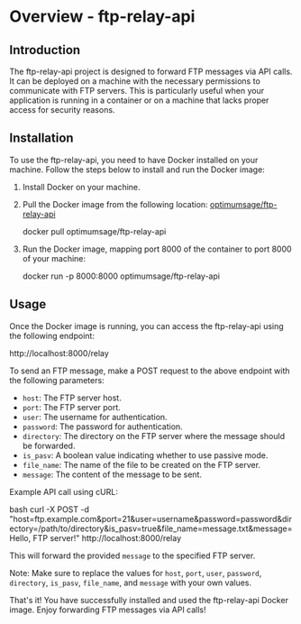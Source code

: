 # Overview - ftp-relay-api

## Introduction
The ftp-relay-api project is designed to forward FTP messages via API calls. It can be deployed on a machine with the necessary permissions to communicate with FTP servers. This is particularly useful when your application is running in a container or on a machine that lacks proper access for security reasons.

## Installation
To use the ftp-relay-api, you need to have Docker installed on your machine. Follow the steps below to install and run the Docker image:

1. Install Docker on your machine.
2. Pull the Docker image from the following location: [optimumsage/ftp-relay-api](https://hub.docker.com/r/optimumsage/ftp-relay-api)
   

   docker pull optimumsage/ftp-relay-api
   


3. Run the Docker image, mapping port 8000 of the container to port 8000 of your machine:
   

   docker run -p 8000:8000 optimumsage/ftp-relay-api
   


## Usage
Once the Docker image is running, you can access the ftp-relay-api using the following endpoint:

http://localhost:8000/relay


To send an FTP message, make a POST request to the above endpoint with the following parameters:

- `host`: The FTP server host.
- `port`: The FTP server port.
- `user`: The username for authentication.
- `password`: The password for authentication.
- `directory`: The directory on the FTP server where the message should be forwarded.
- `is_pasv`: A boolean value indicating whether to use passive mode.
- `file_name`: The name of the file to be created on the FTP server.
- `message`: The content of the message to be sent.

Example API call using cURL:

bash
curl -X POST -d "host=ftp.example.com&port=21&user=username&password=password&directory=/path/to/directory&is_pasv=true&file_name=message.txt&message=Hello, FTP server!" http://localhost:8000/relay

This will forward the provided `message` to the specified FTP server.

Note: Make sure to replace the values for `host`, `port`, `user`, `password`, `directory`, `is_pasv`, `file_name`, and `message` with your own values.

That's it! You have successfully installed and used the ftp-relay-api Docker image. Enjoy forwarding FTP messages via API calls!